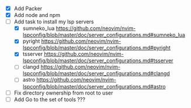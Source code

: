 - [x] Add Packer
- [x] Add node and npm
- [ ] Add task to install my lsp servers
    - [x] sumneko_lua https://github.com/neovim/nvim-lspconfig/blob/master/doc/server_configurations.md#sumneko_lua
    - [x] pyright https://github.com/neovim/nvim-lspconfig/blob/master/doc/server_configurations.md#pyright
    - [x] tsserver https://github.com/neovim/nvim-lspconfig/blob/master/doc/server_configurations.md#tsserver
    - [ ] clangd https://github.com/neovim/nvim-lspconfig/blob/master/doc/server_configurations.md#clangd
    - [ ] astro https://github.com/neovim/nvim-lspconfig/blob/master/doc/server_configurations.md#astro
- [ ] Fix directory ownership from root to user
- [ ] Add Go to the set of tools ???

